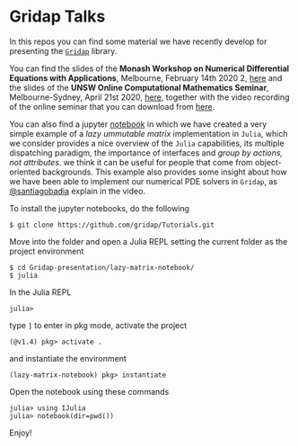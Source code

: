 # Gridap Talks

In this repos you can find some material we have recently develop for presenting the [`Gridap`](https://github.com/gridap/Gridap.jl) library.

You can find the slides of the **Monash Workshop on Numerical Differential Equations with Applications**, Melbourne, February 14th 2020 2, [here](https://github.com/santiagobadia/Gridap-presentation/blob/master/MWNDEA-Melbourne/beamer-version/sbadia-mwndea.pdf) and the slides of the **UNSW Online Computational Mathematics Seminar**, Melbourne-Sydney, April 21st 2020, [here](https://github.com/santiagobadia/Gridap-presentation/blob/master/UNSW-comp-math-seminar/beamer-version/sbadia-unsw.pdf), together with the video recording of the online seminar that you can download from [here](https://github.com/santiagobadia/Gridap-presentation/blob/master/unsw-video/unsw-gridap-seminar-compressed.mp4).

You can also find a jupyter [notebook](https://github.com/santiagobadia/Gridap-presentation/blob/master/lazy-matrix-notebook/julia-basics.ipynb) in which we have created a very simple example of a _lazy ummutable matrix_ implementation in `Julia`, which we consider provides a nice overview of the `Julia` capabilities, its multiple dispatching paradigm, the importance of interfaces and _group by actions, not attributes_. we think it can be useful for people that come from object-oriented backgrounds. This example also provides some insight about how we have been able to implement our numerical PDE solvers in `Gridap`, as [@santiagobadia](https://github.com/gridap) explain in the video.

To install the jupyter notebooks, do the following

```
$ git clone https://github.com/gridap/Tutorials.git
```

Move into the folder and open a Julia REPL setting the current folder as the project environment

```
$ cd Gridap-presentation/lazy-matrix-notebook/
$ julia
```
In the Julia REPL
```
julia> 
```
type `]` to enter in pkg mode, activate the project
```
(@v1.4) pkg> activate .
```
and instantiate the environment
```
(lazy-matrix-notebook) pkg> instantiate
```
Open the notebook using these commands
```
julia> using IJulia
julia> notebook(dir=pwd())
```
Enjoy!
